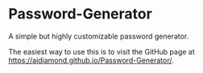 # Password-Generator
A simple but highly customizable password generator.

The easiest way to use this is to visit the GitHub page at https://aidiamond.github.io/Password-Generator/.

